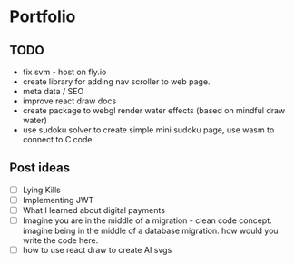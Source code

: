 # Portfolio

## TODO

- fix svm - host on fly.io
- create library for adding nav scroller to web page.
- meta data / SEO
- improve react draw docs
- create package to webgl render water effects (based on mindful draw water)
- use sudoku solver to create simple mini sudoku page, use wasm to connect to C code


## Post ideas

- [ ] Lying Kills
- [ ] Implementing JWT
- [ ] What I learned about digital payments
- [ ] Imagine you are in the middle of a migration - clean code concept. imagine being in the middle of a database migration.
   how would you write the code here.
- [ ] how to use react draw to create AI svgs
